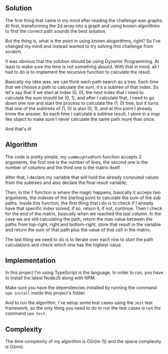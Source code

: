 ## Solution

The first thing that came in my mind after reading the challenge was graphs. At first, transforming the 2d array into a graph and using known algorithms to find the correct path sounds the best solution.

But the thing is, what is the point in using known alogorithms, right? So I've changed my mind and instead wanted to try solving this challenge from scratch.

It was obvious that the solution should be using Dynamic Programming. At least to make sure the time is not something absurd. With that in mind, all I had to do is to implement the recursive function to calculate the result.

Basically my idea was, we can think each path search as a tree. Each time that we choose a path to calculate the sum, it's a subtree of that index. So let's say that if we start at index (0, 0), the next index that I need to calculate the sum should be (0, 1), and after I calculate that, I need to go down one row and start the process to calculate the (1, 0) tree, but it turns that one of the subtrees of (1, 0) is also (0, 1), and at this point I already know the answer. So each time I calculate a subtree result, I store in a map like object to make sure I never calculate the same path more than once.

And that's it!

## Algorithm

The code is pretty simple, my `sumWeightedPath` function accepts 3 arguments, the first one is the number of lines, the second one is the number of columns and the third one is the matrix itself.

After that, I declare my variable that will hold the already computed values from the subtrees and also declare the final result variable;

Then, in the `f` function is where the magic happens, basically it acceps two arguments, the indexes of the starting point to calculate the sum of the sub paths. Inside this function, the first thing that I do is to check if I already have that specific index solved, if so, return it, if not, continue. Then I check for the end of the matrix, basically when we reached the last column. In the case we are still calculating the path, return the max value between the paths from top-right, right and bottom-right, store that result in the variable and return the sum of that path plus the value of that cell in the matrix.

The last thing we need to do is to iterate over each row to start the path calculations and check which one has the highest value.

## Implementation

In this project I'm using TypeScript is the language. In order to run, you have to install the latest NodeJS along with NPM.

Make sure you have the dependencies installed by running the command `npm install` inside this project's folder.

And to run the algorithm, I've setup some test cases using the `Jest` test framework, so the only thing you need to do to run the test cases is run the command `npm test`.

## Complexity

The time complexity of my algorithm is O(n(m-1)) and the space complexity is O(nm).